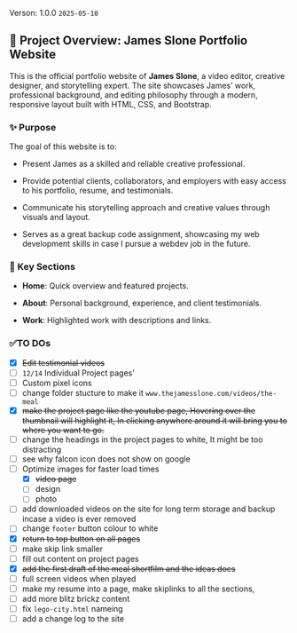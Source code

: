 Verson: 1.0.0 `2025-05-10`

## 📄 Project Overview: James Slone Portfolio Website

This is the official portfolio website of **James Slone**, a video editor, creative designer, and storytelling expert. The site showcases James’ work, professional background, and editing philosophy through a modern, responsive layout built with HTML, CSS, and Bootstrap.

### ✨ Purpose

The goal of this website is to:

- Present James as a skilled and reliable creative professional.

- Provide potential clients, collaborators, and employers with easy access to his portfolio, resume, and testimonials.

- Communicate his storytelling approach and creative values through visuals and layout.

- Serves as a great backup code assignment, showcasing my web development skills in case I pursue a webdev job in the future.


### 📁 Key Sections

- **Home**: Quick overview and featured projects.

- **About**: Personal background, experience, and client testimonials.

- **Work**: Highlighted work with descriptions and links.


### ✅TO DOs
- [x] ~~Edit testimonial videos~~
- [ ] `12/14` Individual Project pages'
- [ ] Custom pixel icons
- [ ] change folder stucture to make it `www.thejamesslone.com/videos/the-meal`
- [x] ~~make the project page like the youtube page, Hovering over the thumbnail will highlight it, In clicking anywhere around it will bring you to where you want to go.~~
- [ ] change the headings in the project pages to white, It might be too distracting
- [ ] see why falcon icon does not show on google
- [ ] Optimize images for faster load times
  - [x] ~~video page~~
  - [ ] design
  - [ ] photo
- [ ] add downloaded videos on the site for long term storage and backup incase a video is ever removed
- [ ] change `footer` button colour to white
- [x] ~~return to top button on all pages~~
- [ ] make skip link smaller
- [ ] fill out content on project pages
- [x] ~~add the first draft of the meal shortfilm and the ideas docs~~
- [ ] full screen videos when played
- [ ] make my resume into a page, make skiplinks to all the sections,
- [ ] add more blitz brickz content 
- [ ] fix `lego-city.html` nameing
- [ ] add a change log to the site
